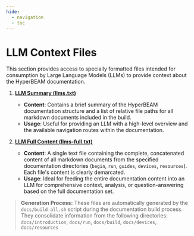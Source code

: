 ```yaml
---
hide:
  - navigation
  - toc
---
```


# LLM Context Files

This section provides access to specially formatted files intended for consumption by Large Language Models (LLMs) to provide context about the HyperBEAM documentation.

1.  **[LLM Summary (llms.txt)](../llms.txt)**
    *   **Content**: Contains a brief summary of the HyperBEAM documentation structure and a list of relative file paths for all markdown documents included in the build.
    *   **Usage**: Useful for providing an LLM with a high-level overview and the available navigation routes within the documentation.

2.  **[LLM Full Content (llms-full.txt)](../llms-full.txt)**
    *   **Content**: A single text file containing the complete, concatenated content of all markdown documents from the specified documentation directories (`begin`, `run`, `guides`, `devices`, `resources`). Each file's content is clearly demarcated.
    *   **Usage**: Ideal for feeding the entire documentation content into an LLM for comprehensive context, analysis, or question-answering based on the full documentation set.

> **Generation Process:**
>   These files are automatically generated by the `docs/build-all.sh` script during the documentation build process. They consolidate information from the following directories: `docs/introduction`, `docs/run`, `docs/build`, `docs/devices`, `docs/resources`